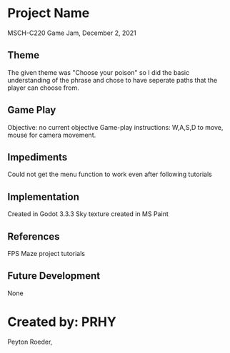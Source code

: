 # Project Name
MSCH-C220 Game Jam, December 2, 2021

## Theme
The given theme was "Choose your poison" so I did the basic understanding of the phrase and chose to have seperate paths that the player can choose from.

## Game Play
Objective: no current objective
Game-play instructions: W,A,S,D to move, mouse for camera movement.

## Impediments
Could not get the menu function to work even after following tutorials

## Implementation
Created in Godot 3.3.3
Sky texture created in MS Paint

## References
FPS Maze project tutorials
## Future Development
None
# Created by: PRHY
Peyton Roeder, 
